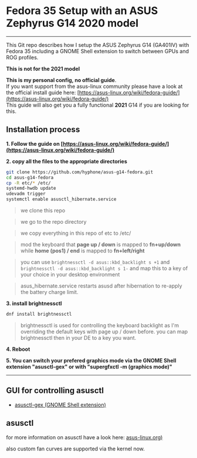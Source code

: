 # Fedora 35 Setup with an ASUS Zephyrus G14 2020 model

---

This Git repo describes how I setup the ASUS Zephyrus G14 (GA401IV) with Fedora 35 including a GNOME Shell extension to switch between GPUs and ROG profiles.

**This is not for the 2021 model**

**This is my personal config, no official guide**.<br>If you want support from the asus-linux community please have a look at the official install guide here: [https://asus-linux.org/wiki/fedora-guide/](https://asus-linux.org/wiki/fedora-guide/)<br>
This guide will also get you a fully functional **2021** G14 if you are looking for this.

## Installation process

**1. Follow the guide on [https://asus-linux.org/wiki/fedora-guide/](https://asus-linux.org/wiki/fedora-guide/)**

**2. copy all the files to the appropriate directories**

```bash
git clone https://github.com/hyphone/asus-g14-fedora.git
cd asus-g14-fedora
cp -R etc/* /etc/
systemd-hwdb update
udevadm trigger
systemctl enable asusctl_hibernate.service
```
> we clone this repo

> we go to the repo directory

> we copy everything in this repo of etc to /etc/

> mod the keyboard that **page up / down** is mapped to **fn+up/down** while **home (pos1) / end** is mapped to **fn+left/right**

> you can use `brightnessctl -d asus::kbd_backlight s +1` and `brightnessctl -d asus::kbd_backlight s 1-` and map this to a key of your choice in your desktop environment

> asus_hibernate.service restarts asusd after hibernation to re-apply the battery charge limit.


**3. install brightnessctl**
```bash
dnf install brightnessctl
```

> brightnessctl is used for controlling the keyboard backlight as I'm overriding the default keys with page up / down before. you can map brightnessctl then in your DE to a key you want.

**4. Reboot**

**5. You can switch your prefered graphics mode via the GNOME Shell extension "asusctl-gex" or with "supergfxctl -m (graphics mode)"**

---


## GUI for controlling asusctl

- [asusctl-gex (GNOME Shell extension)](https://extensions.gnome.org/extension/4320/asusctl-gex/)

## asusctl

for more information on asusctl have a look here: [asus-linux.org)](https://asus-linux.org)

also custom fan curves are supported via the kernel now.
